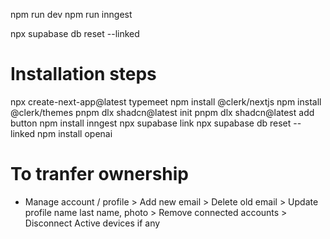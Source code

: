 

npm run dev
npm run inngest

npx supabase db reset --linked

# Installation steps
npx create-next-app@latest typemeet
npm install @clerk/nextjs
npm install @clerk/themes
pnpm dlx shadcn@latest init
pnpm dlx shadcn@latest add button
npm install inngest
npx supabase link
npx supabase db reset --linked
npm install openai



# To tranfer ownership
- Manage account / profile > Add new email > Delete old email > Update profile name last name, photo  > Remove connected accounts > Disconnect Active devices if any